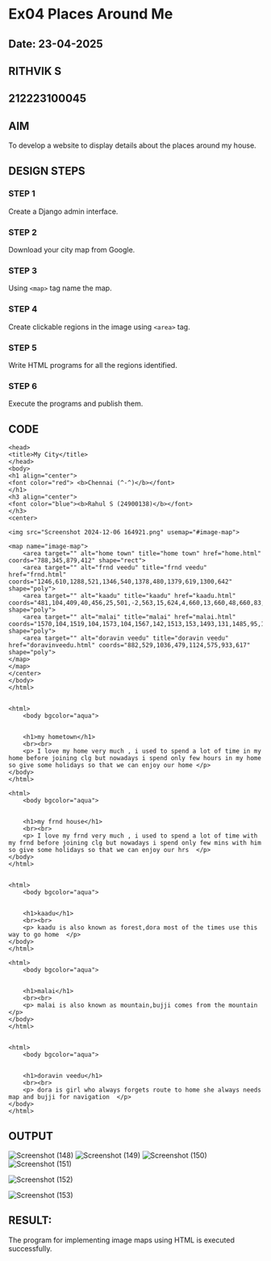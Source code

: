 # Ex04 Places Around Me
## Date: 23-04-2025
## RITHVIK S
## 212223100045
## AIM
To develop a website to display details about the places around my house.

## DESIGN STEPS

### STEP 1
Create a Django admin interface.

### STEP 2
Download your city map from Google.

### STEP 3
Using ```<map>``` tag name the map.

### STEP 4
Create clickable regions in the image using ```<area>``` tag.

### STEP 5
Write HTML programs for all the regions identified.

### STEP 6
Execute the programs and publish them.

## CODE
```
<head>
<title>My City</title>
</head>
<body>
<h1 align="center">
<font color="red"> <b>Chennai (^-^)</b></font>
</h1>
<h3 align="center">
<font color="blue"><b>Rahul S (24900138)</b></font>
</h3>
<center>

<img src="Screenshot 2024-12-06 164921.png" usemap="#image-map">

<map name="image-map">
    <area target="" alt="home town" title="home town" href="home.html" coords="788,345,879,412" shape="rect">
    <area target="" alt="frnd veedu" title="frnd veedu" href="frnd.html" coords="1246,610,1288,521,1346,540,1378,480,1379,619,1300,642" shape="poly">
    <area target="" alt="kaadu" title="kaadu" href="kaadu.html" coords="481,104,409,40,456,25,501,-2,563,15,624,4,660,13,660,48,660,83,481,104,639,116,651,86" shape="poly">
    <area target="" alt="malai" title="malai" href="malai.html" coords="1570,104,1519,104,1573,104,1567,142,1513,153,1493,131,1485,95,1488,63,1520,45,1570,104,1570,53,1522,45" shape="poly">
    <area target="" alt="doravin veedu" title="doravin veedu" href="doravinveedu.html" coords="882,529,1036,479,1124,575,933,617" shape="poly">
</map>
</map>
</center>
</body>
</html>


<html>
    <body bgcolor="aqua">

   
    <h1>my hometown</h1>
    <br><br>
    <p> I love my home very much , i used to spend a lot of time in my home before joining clg but nowadays i spend only few hours in my home so give some holidays so that we can enjoy our home </p>
</body>
</html>

<html>
    <body bgcolor="aqua">

   
    <h1>my frnd house</h1>
    <br><br>
    <p> I love my frnd very much , i used to spend a lot of time with my frnd before joining clg but nowadays i spend only few mins with him so give some holidays so that we can enjoy our hrs  </p>
</body>
</html>


<html>
    <body bgcolor="aqua">

   
    <h1>kaadu</h1>
    <br><br>
    <p> kaadu is also known as forest,dora most of the times use this way to go home  </p>
</body>
</html>

<html>
    <body bgcolor="aqua">

   
    <h1>malai</h1>
    <br><br>
    <p> malai is also known as mountain,bujji comes from the mountain  </p>
</body>
</html>


<html>
    <body bgcolor="aqua">

   
    <h1>doravin veedu</h1>
    <br><br>
    <p> dora is girl who always forgets route to home she always needs map and bujji for navigation  </p>
</body>
</html>
```

## OUTPUT
![Screenshot (148)](https://github.com/user-attachments/assets/3cd991dc-6b47-4d85-860a-dbc6897b1c79)
![Screenshot (149)](https://github.com/user-attachments/assets/45d22037-76da-47ce-a220-200f7374b370)
![Screenshot (150)](https://github.com/user-attachments/assets/5ce5b0e6-be2d-48b3-b54d-e17c87f61d86)
![Screenshot (151)](https://github.com/user-attachments/assets/d06742cd-696f-407e-9784-d43ef4a7db79)

![Screenshot (152)](https://github.com/user-attachments/assets/c927ac1a-12f4-4b37-8502-754a9d718c1b)

![Screenshot (153)](https://github.com/user-attachments/assets/90ab7969-d78a-4870-8d35-4d6ca7d2365f)

## RESULT:
The program for implementing image maps using HTML is executed successfully.

